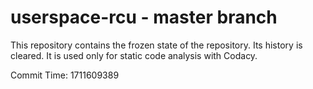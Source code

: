 # userspace-rcu - master branch

This repository contains the frozen state of the repository.
Its history is cleared. It is used only for static code
analysis with Codacy.

Commit Time: 1711609389